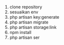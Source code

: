 1. clone repository
2. sesuaikan env
3. php artisan key:generate
4. php artisan migrate
5. php artisan storage:link
6. npm install
8. php artisan ser